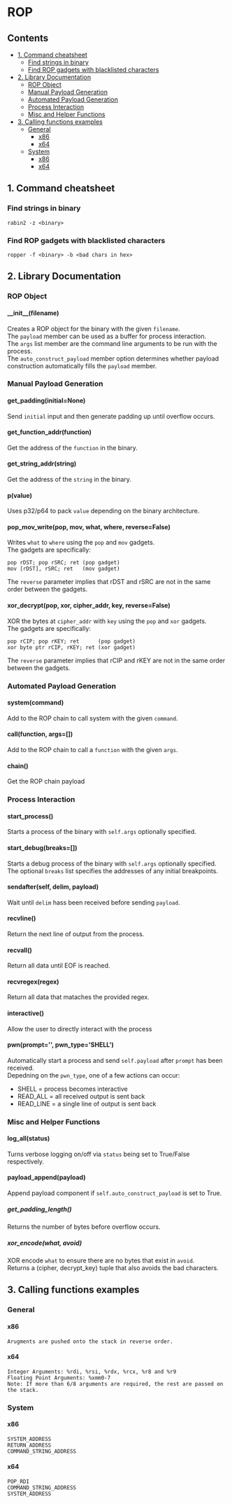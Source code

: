 # ROP
## Contents
- [1. Command cheatsheet](#1-command-cheatsheet)
  * [Find strings in binary](#find-strings-in-binary)
  * [Find ROP gadgets with blacklisted characters](#find-rop-gadgets-with-blacklisted-characters)
- [2. Library Documentation](#2-library-documentation)
  * [ROP Object](#rop-object)
  * [Manual Payload Generation](#manual-payload-generation)
  * [Automated Payload Generation](#automated-payload-generation)
  * [Process Interaction](#process-interaction)
  * [Misc and Helper Functions](#misc-and-helper-functions)
- [3. Calling functions examples](#3-calling-functions-examples)
  * [General](#general)
    + [x86](#x86)
    + [x64](#x64)
  * [System](#system)
    + [x86](#x86)
    + [x64](#x64)


## 1. Command cheatsheet
### Find strings in binary
`rabin2 -z <binary>`
### Find ROP gadgets with blacklisted characters
`ropper -f <binary> -b <bad chars in hex>`


## 2. Library Documentation
### ROP Object
#### \_\_init\_\_(filename)
Creates a ROP object for the binary with the given `filename`.  
The `payload` member can be used as a buffer for process interaction.  
The `args` list member are the command line arguments to be run with the process.  
The `auto_construct_payload` member option determines whether payload construction automatically fills the `payload` member.

### Manual Payload Generation
#### get_padding(initial=None)
Send `initial` input and then generate padding up until overflow occurs.
#### get_function_addr(function)
Get the address of the `function` in the binary.
#### get_string_addr(string)
Get the address of the `string` in the binary.
#### p(value)
Uses p32/p64 to pack `value` depending on the binary architecture.
#### pop_mov_write(pop, mov, what, where, reverse=False)
Writes `what` to `where` using the `pop` and `mov` gadgets.  
The gadgets are specifically:
```
pop rDST; pop rSRC; ret (pop gadget)
mov [rDST], rSRC; ret   (mov gadget)
```
The `reverse` parameter implies that rDST and rSRC are not in the same order between the gadgets.
#### xor_decrypt(pop, xor, cipher_addr, key, reverse=False)
XOR the bytes at `cipher_addr` with `key` using the `pop` and `xor` gadgets.  
The gadgets are specifically:
```
pop rCIP; pop rKEY; ret      (pop gadget)
xor byte ptr rCIP, rKEY; ret (xor gadget)
```
The `reverse` parameter implies that rCIP and rKEY are not in the same order between the gadgets.

### Automated Payload Generation
#### system(command)
Add to the ROP chain to call system with the given `command`.
#### call(function, args=[])
Add to the ROP chain to call a `function` with the given `args`.
#### chain()
Get the ROP chain payload

### Process Interaction
#### start_process()
Starts a process of the binary with `self.args` optionally specified.
#### start_debug(breaks=[])
Starts a debug process of the binary with `self.args` optionally specified.  
The optional `breaks` list specifies the addresses of any initial breakpoints.
#### sendafter(self, delim, payload)
Wait until `delim` hass been received before sending `payload`.
#### recvline()
Return the next line of output from the process.
#### recvall()
Return all data until EOF is reached.
#### recvregex(regex)
Return all data that mataches the provided regex.
#### interactive()
Allow the user to directly interact with the process
#### pwn(prompt='', pwn_type='SHELL')
Automatically start a process and send `self.payload` after `prompt` has been received.  
Depedning on the `pwn_type`, one of a few actions can occur:  
- SHELL = process becomes interactive
- READ_ALL = all received output is sent back
- READ_LINE = a single line of output is sent back

### Misc and Helper Functions
#### log_all(status)
Turns verbose logging on/off via `status` being set to True/False respectively.
#### payload_append(payload)
Append payload component if `self.auto_construct_payload` is set to True.
##### get_padding_length()
Returns the number of bytes before overflow occurs.
##### xor_encode(what, avoid)
XOR encode `what` to ensure there are no bytes that exist in `avoid`.  
Returns a (cipher, decrypt_key) tuple that also avoids the bad characters.


## 3. Calling functions examples
### General
#### x86
```
Arugments are pushed onto the stack in reverse order.
```
#### x64
```
Integer Arguments: %rdi, %rsi, %rdx, %rcx, %r8 and %r9
Floating Point Arguments: %xmm0-7
Note: If more than 6/8 arguments are required, the rest are passed on the stack.
```
### System
#### x86
```
SYSTEM_ADDRESS
RETURN_ADDRESS
COMMAND_STRING_ADDRESS
```
#### x64
```
POP_RDI
COMMAND_STRING_ADDRESS
SYSTEM_ADDRESS
```
